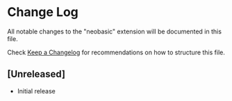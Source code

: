 # Change Log

All notable changes to the "neobasic" extension will be documented in this file.

Check [Keep a Changelog](http://keepachangelog.com/) for recommendations on how to structure this file.

## [Unreleased]

- Initial release
